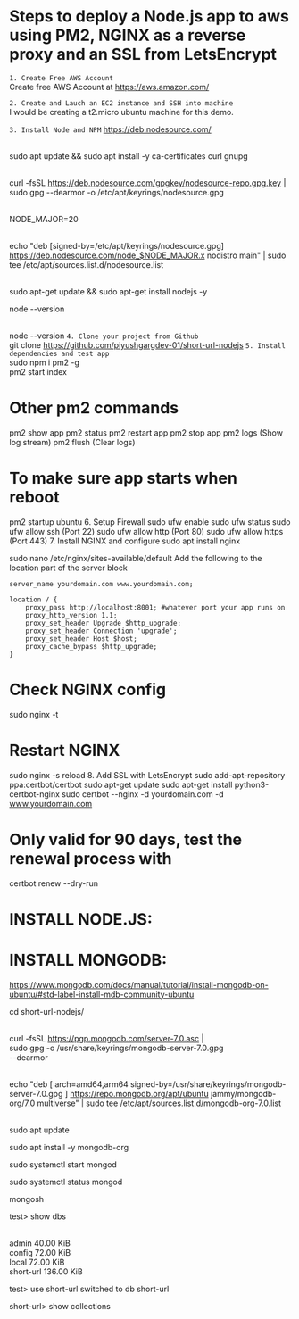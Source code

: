 # Steps to deploy a Node.js app to aws using PM2, NGINX as a reverse proxy and an SSL from LetsEncrypt

``1. Create Free AWS Account``
<br>Create free AWS Account at https://aws.amazon.com/

``2. Create and Lauch an EC2 instance and SSH into machine``
<br>I would be creating a t2.micro ubuntu machine for this demo.

``3. Install Node and NPM``
https://deb.nodesource.com/

<br>sudo apt update && sudo apt install -y ca-certificates curl gnupg

<br>curl -fsSL https://deb.nodesource.com/gpgkey/nodesource-repo.gpg.key | sudo gpg --dearmor -o /etc/apt/keyrings/nodesource.gpg

<br>NODE_MAJOR=20

<br>echo "deb [signed-by=/etc/apt/keyrings/nodesource.gpg] https://deb.nodesource.com/node_$NODE_MAJOR.x nodistro main" | sudo tee /etc/apt/sources.list.d/nodesource.list

<br>sudo apt-get update && sudo apt-get install nodejs -y


node --version


<br>node --version
``4. Clone your project from Github``
<br>git clone https://github.com/piyushgargdev-01/short-url-nodejs
``5. Install dependencies and test app``
<br>sudo npm i pm2 -g
<br>pm2 start index

# Other pm2 commands
pm2 show app
pm2 status
pm2 restart app
pm2 stop app
pm2 logs (Show log stream)
pm2 flush (Clear logs)

# To make sure app starts when reboot
pm2 startup ubuntu
6. Setup Firewall
sudo ufw enable
sudo ufw status
sudo ufw allow ssh (Port 22)
sudo ufw allow http (Port 80)
sudo ufw allow https (Port 443)
7. Install NGINX and configure
sudo apt install nginx

sudo nano /etc/nginx/sites-available/default
Add the following to the location part of the server block

    server_name yourdomain.com www.yourdomain.com;

    location / {
        proxy_pass http://localhost:8001; #whatever port your app runs on
        proxy_http_version 1.1;
        proxy_set_header Upgrade $http_upgrade;
        proxy_set_header Connection 'upgrade';
        proxy_set_header Host $host;
        proxy_cache_bypass $http_upgrade;
    }
# Check NGINX config
sudo nginx -t

# Restart NGINX
sudo nginx -s reload
8. Add SSL with LetsEncrypt
sudo add-apt-repository ppa:certbot/certbot
sudo apt-get update
sudo apt-get install python3-certbot-nginx
sudo certbot --nginx -d yourdomain.com -d www.yourdomain.com

# Only valid for 90 days, test the renewal process with
certbot renew --dry-run


# INSTALL NODE.JS:


# INSTALL MONGODB:

https://www.mongodb.com/docs/manual/tutorial/install-mongodb-on-ubuntu/#std-label-install-mdb-community-ubuntu

cd short-url-nodejs/

<br>curl -fsSL https://pgp.mongodb.com/server-7.0.asc | \
   sudo gpg -o /usr/share/keyrings/mongodb-server-7.0.gpg \
   --dearmor

<br>echo "deb [ arch=amd64,arm64 signed-by=/usr/share/keyrings/mongodb-server-7.0.gpg ] https://repo.mongodb.org/apt/ubuntu jammy/mongodb-org/7.0 multiverse" | sudo tee /etc/apt/sources.list.d/mongodb-org-7.0.list


<br>sudo apt update

sudo apt install -y mongodb-org

sudo systemctl start mongod

sudo systemctl status mongod

mongosh

test> show dbs

<br>admin       40.00 KiB
<br>config      72.00 KiB
<br>local       72.00 KiB
<br>short-url  136.00 KiB


test> use short-url
switched to db short-url

short-url> show collections
